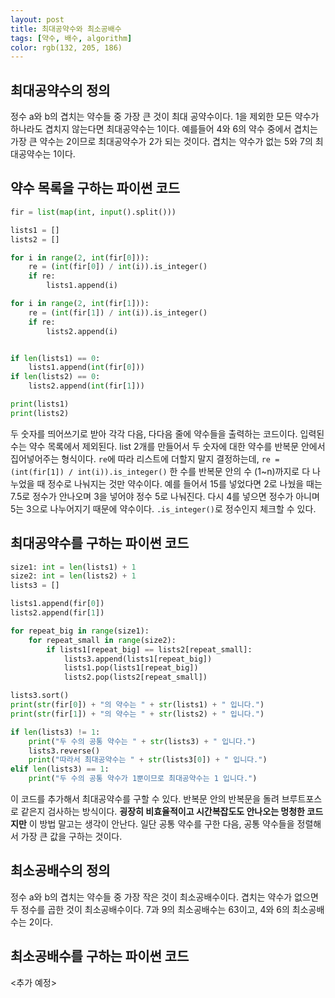 ```yaml
---
layout: post
title: 최대공약수와 최소공배수
tags: [약수, 배수, algorithm]
color: rgb(132, 205, 186)
---
```


## 최대공약수의 정의
정수 a와 b의 겹치는 약수들 중 가장 큰 것이 최대 공약수이다. 1을 제외한 모든 약수가 하나라도 겹치지 않는다면 최대공약수는 1이다. 예를들어 4와 6의 약수 중에서 겹치는 가장 큰 약수는 2이므로 최대공약수가 2가 되는 것이다. 겹치는 약수가 없는 5와 7의 최대공약수는 1이다.

## 약수 목록을 구하는 파이썬 코드
```python
fir = list(map(int, input().split()))

lists1 = []
lists2 = []

for i in range(2, int(fir[0])):
    re = (int(fir[0]) / int(i)).is_integer()
    if re:
        lists1.append(i)

for i in range(2, int(fir[1])):
    re = (int(fir[1]) / int(i)).is_integer()
    if re:
        lists2.append(i)


if len(lists1) == 0:
    lists1.append(int(fir[0]))
if len(lists2) == 0:
    lists2.append(int(fir[1]))

print(lists1)
print(lists2)
```

두 숫자를 띄어쓰기로 받아 각각 다음, 다다음 줄에 약수들을 출력하는 코드이다. 입력된 수는 약수 목록에서 제외된다. list 2개를 만들어서 두 숫자에 대한 약수를 반복문 안에서 집어넣어주는 형식이다. `re`에 따라 리스트에 더할지 말지 결정하는데, `re = (int(fir[1]) / int(i)).is_integer()` 한 수를 반복문 안의 수 (1~n)까지로 다 나누었을 때 정수로 나눠지는 것만 약수이다. 예를 들어서 15를 넣었다면 2로 나눴을 때는 7.5로 정수가 안나오며 3을 넣어야 정수 5로 나눠진다. 다시 4를 넣으면 정수가 아니며 5는 3으로 나누어지기 때문에 약수이다. `.is_integer()`로 정수인지 체크할 수 있다.

## 최대공약수를 구하는 파이썬 코드
```python
size1: int = len(lists1) + 1
size2: int = len(lists2) + 1
lists3 = []

lists1.append(fir[0])
lists2.append(fir[1])

for repeat_big in range(size1):
    for repeat_small in range(size2):
        if lists1[repeat_big] == lists2[repeat_small]:
            lists3.append(lists1[repeat_big])
            lists1.pop(lists1[repeat_big])
            lists2.pop(lists2[repeat_small])

lists3.sort()
print(str(fir[0]) + "의 약수는 " + str(lists1) + " 입니다.")
print(str(fir[1]) + "의 약수는 " + str(lists2) + " 입니다.")

if len(lists3) != 1:
    print("두 수의 공통 약수는 " + str(lists3) + " 입니다.")
    lists3.reverse()
    print("따라서 최대공약수는 " + str(lists3[0]) + " 입니다.")
elif len(lists3) == 1:
    print("두 수의 공통 약수가 1뿐이므로 최대공약수는 1 입니다.")
```

이 코드를 추가해서 최대공약수를 구할 수 있다. 반복문 안의 반복문을 돌려 브루트포스로 같은지 검사하는 방식이다. **굉장히 비효율적이고 시간복잡도도 안나오는 멍청한 코드지만** 이 방법 말고는 생각이 안난다. 일단 공통 약수를 구한 다음, 공통 약수들을 정렬해서 가장 큰 값을 구하는 것이다.
## 최소공배수의 정의
정수 a와 b의 겹치는 약수들 중 가장 작은 것이 최소공배수이다. 겹치는 약수가 없으면 두 정수를 곱한 것이 최소공배수이다. 7과 9의 최소공배수는 63이고, 4와 6의 최소공배수는 2이다.

## 최소공배수를 구하는 파이썬 코드
<추가 예정>